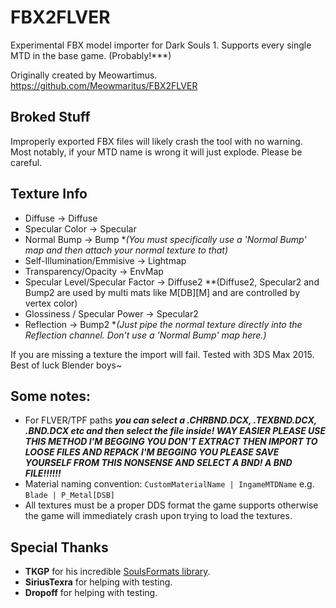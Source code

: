 # FBX2FLVER
Experimental FBX model importer for Dark Souls 1.
Supports every single MTD in the base game. (Probably!***)

Originally created by Meowartimus.
https://github.com/Meowmaritus/FBX2FLVER

## Broked Stuff
Improperly exported FBX files will likely crash the tool with no warning.
Most notably, if your MTD name is wrong it will just explode. Please be careful.

## Texture Info
* Diffuse -> Diffuse
* Specular Color -> Specular
* Normal Bump -> Bump                        **(You must specifically use a 'Normal Bump' map and then attach your normal texture to that)*
* Self-Illumination/Emmisive -> Lightmap
* Transparency/Opacity -> EnvMap
* Specular Level/Specular Factor -> Diffuse2        **(Diffuse2, Specular2 and Bump2 are used by multi mats like M[DB][M] and are controlled by vertex color)
* Glossiness / Specular Power -> Specular2
* Reflection -> Bump2                               **(Just pipe the normal texture directly into the Reflection channel. Don't use a 'Normal Bump' map here.)*

If you are missing a texture the import will fail. Tested with 3DS Max 2015. Best of luck Blender boys~

## Some notes:
* For FLVER/TPF paths ***you can select a .CHRBND.DCX, .TEXBND.DCX, .BND.DCX etc and then select the file inside! WAY EASIER PLEASE USE THIS METHOD I'M BEGGING YOU DON'T EXTRACT THEN IMPORT TO LOOSE FILES AND REPACK I'M BEGGING YOU PLEASE SAVE YOURSELF FROM THIS NONSENSE AND SELECT A BND! A BND FILE!!!!!!***
* Material naming convention: `CustomMaterialName | IngameMTDName` e.g. `Blade | P_Metal[DSB]`
* All textures must be a proper DDS format the game supports otherwise the game will immediately crash upon trying to load the textures.

## Special Thanks
* **TKGP** for his incredible [SoulsFormats library](https://github.com/JKAnderson/SoulsFormats).
* **SiriusTexra** for helping with testing.
* **Dropoff** for helping with testing.
